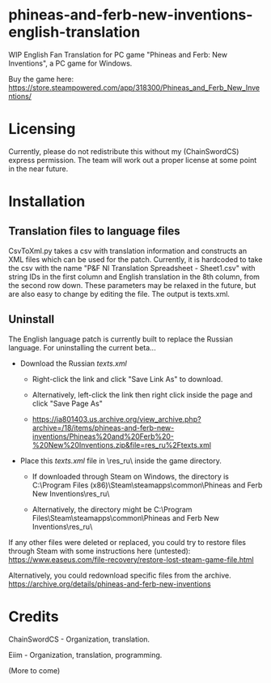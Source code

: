 # phineas-and-ferb-new-inventions-english-translation

WIP English Fan Translation for PC game "Phineas and Ferb: New Inventions", a PC game for Windows.

Buy the game here: https://store.steampowered.com/app/318300/Phineas_and_Ferb_New_Inventions/

# Licensing

Currently, please do not redistribute this without my (ChainSwordCS) express permission. The team will work out a proper license at some point in the near future.

# Installation

## Translation files to language files

CsvToXml.py takes a csv with translation information and constructs an XML files which can be used for the patch. Currently, it is hardcoded to take the csv with the name "P&F NI Translation Spreadsheet - Sheet1.csv" with string IDs in the first column and English translation in the 8th column, from the second row down. These parameters may be relaxed in the future, but are also easy to change by editing the file. The output is texts.xml.

## Uninstall

The English language patch is currently built to replace the Russian language. For uninstalling the current beta...

* Download the Russian *texts.xml* 

  * Right-click the link and click "Save Link As" to download.
  
  * Alternatively, left-click the link then right click inside the page and click "Save Page As"
  
  * https://ia801403.us.archive.org/view_archive.php?archive=/18/items/phineas-and-ferb-new-inventions/Phineas%20and%20Ferb%20-%20New%20Inventions.zip&file=res_ru%2Ftexts.xml
  
* Place this *texts.xml* file in \res_ru\ inside the game directory.

  * If downloaded through Steam on Windows, the directory is C:\Program Files (x86)\Steam\steamapps\common\Phineas and Ferb New Inventions\res_ru\
  
  * Alternatively, the directory might be C:\Program Files\Steam\steamapps\common\Phineas and Ferb New Inventions\res_ru\
  
If any other files were deleted or replaced, you could try to restore files through Steam with some instructions here (untested): https://www.easeus.com/file-recovery/restore-lost-steam-game-file.html

Alternatively, you could redownload specific files from the archive. https://archive.org/details/phineas-and-ferb-new-inventions

# Credits
ChainSwordCS - Organization, translation.

Eiim - Organization, translation, programming.

(More to come)
